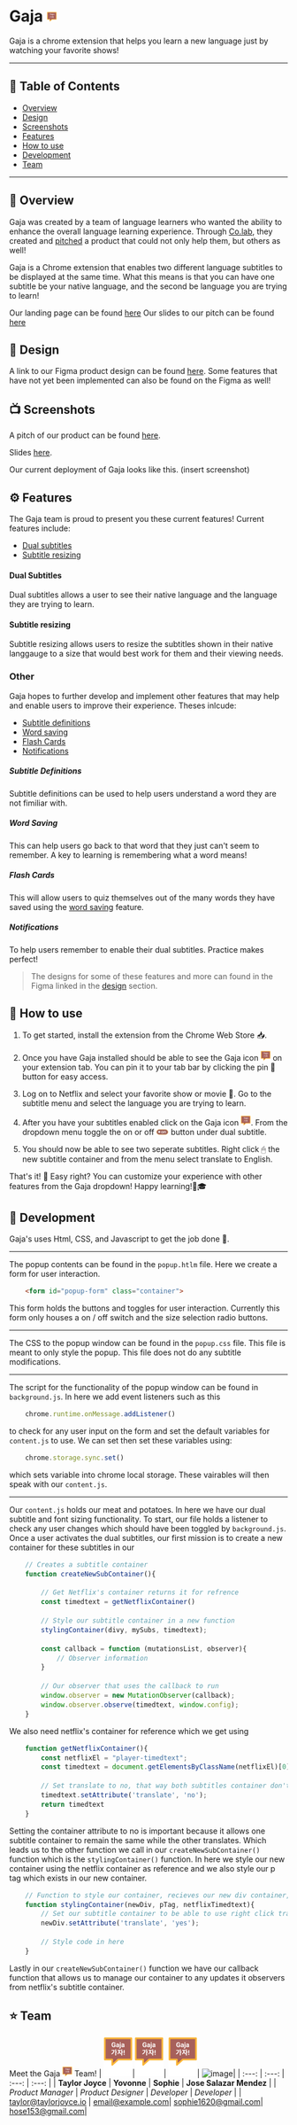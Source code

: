 # Gaja ![logo](/icons/icon16.png)

Gaja is a chrome extension that helps you learn a new language just by watching your favorite shows!

***
## 📖 Table of Contents
- [Overview](#-overview)
- [Design](#-design)
- [Screenshots](#-screenshots)
- [Features](#-features)
- [How to use](#-how-to-use)
- [Development](#-development)
- [Team](#-team)
***
## 📝 Overview
Gaja was created by a team of language learners who wanted the ability to enhance the overall language learning experience. Through [Co.lab](https://www.joincolab.io), they created and [pitched](https://pitch.com/v/gaja-48ymb2) a product that could not only help them, but others as well!

Gaja is a Chrome extension that enables two different language subtitles to be displayed at the same time. What this means is that you can have one subtitle be your native language, and the second be language you are trying to learn!


Our landing page can be found [here](https://mailchi.mp/f9063425d3aa/gaja)
Our slides to our pitch can be found [here](https://pitch.com/v/gaja-fx3hh6)

## 🎨 Design
A link to our Figma product design can be found [here](https://www.figma.com/file/Aieb6PwV3zMtLbCo84cK3E/Gaja---Language-learning?node-id=851%3A2010).
Some features that have not yet been implemented can also be found on the Figma as well!

## 📺 Screenshots
A pitch of our product can be found [here]( https://pitch.com/v/gaja-48ymb2).

Slides [here](https://pitch.com/v/gaja-fx3hh6).

Our current deployment of Gaja looks like this.
(insert screenshot)

## ⚙️ Features
The Gaja team is proud to present you these current features!
Current features include: 
- [Dual subtitles](#dual-subtitles)
- [Subtitle resizing](#subtitle-resizing)

#### Dual Subtitles 
Dual subtitles allows a user to see their native language and the language they are trying to learn.

#### Subtitle resizing
Subtitle resizing allows users to resize the subtitles shown in their native langgauge to a size that would best work for them and their viewing needs.

### Other
Gaja hopes to further develop and implement other features that may help and enable users to improve their experience.
Theses inlcude:
- [Subtitle definitions](#subtitle-definitions)
- [Word saving](#word-saving)
- [Flash Cards](#flash-cards) 
- [Notifications](#notifications)

##### Subtitle Definitions
Subtitle definitions can be used to help users understand a word they are not fimiliar with.

##### Word Saving
This can help users go back to that word that they just can't seem to remember. A key to learning is remembering what a word means!

##### Flash Cards
This will allow users to quiz themselves out of the many words they have saved using the [word saving](#word-saving) feature.

##### Notifications
To help users remember to enable their dual subtitles. Practice makes perfect!

> The designs for some of these features and more can found in the Figma linked in the [design](#-design) section.

<!-- ### Features in development -->


## 📙 How to use
1. To get started, install the extension from the Chrome Web Store 📥.
<!-- (Add gif here) -->
 
2. Once you have Gaja installed should be able to see the Gaja icon ![logo](/icons/icon16.png) on your extension tab. You can pin it to your tab bar by clicking the pin 📌 button for easy access. 
<!-- (Add gif here) -->

3. Log on to Netflix and select your favorite show or movie 🎥. Go to the subtitle menu and select the language you are trying to learn.
<!-- (Add gif here) -->

4. After you have your subtitles enabled click on the Gaja icon ![logo](/icons/icon16.png). From the dropdown menu toggle the on or off ![logo](/icons/onButton2.png) button under dual subtitle. 
<!-- (Add gif here) -->

5. You should now be able to see two seperate subtitles. Right click 🖱 the new subtitle container and from the menu select translate to English.


That's it! 🎉 Easy right? You can customize your experience with other features from the Gaja dropdown!
Happy learning!🍿🎓

## 🔨 Development

Gaja's uses Html, CSS, and Javascript to get the job done 💪.

***
The popup contents can be found in the `popup.htlm` file. Here we create a form for user interaction.
```html
    <form id="popup-form" class="container"> 
```
This form holds the buttons and toggles for user interaction. Currently this form only houses a on / off switch and the size selection radio buttons.
***
The CSS to the popup window can be found in the `popup.css` file. This file is meant to only style the popup. This file does not do any subtitle modifications.
***
The script for the functionality of the popup window can be found in `background.js`. In here we add event listeners such as this
```js script
    chrome.runtime.onMessage.addListener()
```
to check for any user input on the form and set the default variables for `content.js` to use. We can set then set these variables using: 
```js script
    chrome.storage.sync.set()
```
which sets variable into chrome local storage. These vairables will then speak with our `content.js`.
***

Our `content.js` holds our meat and potatoes. In here we have our dual subtitle and font sizing functionality. 
To start, our file holds a listener to check any user changes which should have been toggled by `background.js`. Once a user activates the dual subtitles, our first mission is to create a new container for these subtitles in our
```js script
    // Creates a subtitle container
    function createNewSubContainer(){

        // Get Netflix's container returns it for refrence
        const timedtext = getNetflixContainer()

        // Style our subtitle container in a new function
        stylingContainer(divy, mySubs, timedtext);

        const callback = function (mutationsList, observer){
            // Observer information
        }

        // Our observer that uses the callback to run
        window.observer = new MutationObserver(callback);
        window.observer.observe(timedtext, window.config);
    }
```
We also need netflix's container for reference which we get using 
```js script
    function getNetflixContainer(){
        const netflixEl = "player-timedtext";
        const timedtext = document.getElementsByClassName(netflixEl)[0];

        // Set translate to no, that way both subtitles container don't translate to english
        timedtext.setAttribute('translate', 'no');
        return timedtext
    }
```
Setting the container attribute to no is important because it allows one subtitle container to remain the same while the other translates. Which leads us to the other function we call in our `createNewSubContainer()` function which is the `stylingContainer()` function. In here we style our new container using the netflix container as reference and we also style our p tag which exists in our new container.
```js script
    // Function to style our container, recieves our new div container, our p tag, and the netflix sub container
    function stylingContainer(newDiv, pTag, netflixTimedtext){
        // Set our subtitle container to be able to use right click translate feature by allowing it translate
        newDiv.setAttribute('translate', 'yes');
        
        // Style code in here
    }
```
Lastly in our `createNewSubContainer()` function we have our callback function that allows us to manage our container to any updates it observers from netflix's subtitle container.

## ⭐️ Team

Meet the Gaja ![image](/icons/icon16.png) Team!
| ![image](/icons/icon48.png)|![image](/icons/icon48.png)| ![image](/icons/icon48.png)| ![image](https://media-exp1.licdn.com/dms/image/C4D03AQGNYP-5COsuZQ/profile-displayphoto-shrink_800_800/0/1612807517282?e=1664409600&v=beta&t=9pJGmLBu8z8sPssiPSCRJcEzhnDMbe6M4pDHVvQH9aA)|
| :---: | :---: | :---: | :---: |
| **Taylor Joyce** | **Yovonne** | **Sophie** | **Jose Salazar Mendez** |
| *Product Manager* | *Product Designer* | *Developer* | *Developer* |
| <taylor@taylorjoyce.io> | <email@example.com>| <sophie1620@gmail.com>| <hose153@gmail.com>|
